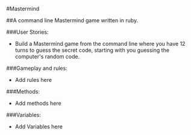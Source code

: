 #Mastermind

##A command line Mastermind game written in ruby.

###User Stories:

* Build a Mastermind game from the command line where you have 12 turns to guess the secret code, starting with you guessing the computer's random code.

###Gameplay and rules:

* Add rules here 

###Methods:

* Add methods here

###Variables:

* Add Variables here
